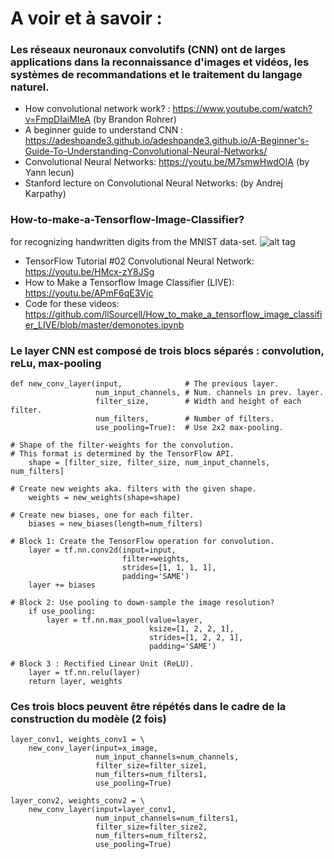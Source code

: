 
# A voir et à savoir : 

### Les réseaux neuronaux convolutifs (CNN) ont de larges applications dans la reconnaissance d'images et vidéos, les systèmes de recommandations et le traitement du langage naturel.
* How convolutional network work? : https://www.youtube.com/watch?v=FmpDIaiMIeA (by Brandon Rohrer)
* A beginner guide to understand CNN : https://adeshpande3.github.io/adeshpande3.github.io/A-Beginner's-Guide-To-Understanding-Convolutional-Neural-Networks/
* Convolutional Neural Networks: https://youtu.be/M7smwHwdOIA (by Yann lecun) 
* Stanford lecture on Convolutional Neural Networks:   (by Andrej Karpathy)

### How-to-make-a-Tensorflow-Image-Classifier? 
for recognizing handwritten digits from the MNIST data-set.
![alt tag](http://parse.ele.tue.nl/cluster/2/CNNArchitecture.jpg)
* TensorFlow Tutorial #02 Convolutional Neural Network: https://youtu.be/HMcx-zY8JSg
* How to Make a Tensorflow Image Classifier (LIVE): https://youtu.be/APmF6qE3Vjc
* Code for these videos: 
https://github.com/llSourcell/How_to_make_a_tensorflow_image_classifier_LIVE/blob/master/demonotes.ipynb


### Le layer CNN est composé de trois blocs séparés : convolution, reLu, max-pooling 
```
def new_conv_layer(input,              # The previous layer.
                   num_input_channels, # Num. channels in prev. layer.
                   filter_size,        # Width and height of each filter.
                   num_filters,        # Number of filters.
                   use_pooling=True):  # Use 2x2 max-pooling.

# Shape of the filter-weights for the convolution.
# This format is determined by the TensorFlow API.
    shape = [filter_size, filter_size, num_input_channels, num_filters]

# Create new weights aka. filters with the given shape.
    weights = new_weights(shape=shape)

# Create new biases, one for each filter.
    biases = new_biases(length=num_filters)

# Block 1: Create the TensorFlow operation for convolution. 
    layer = tf.nn.conv2d(input=input,
                         filter=weights,
                         strides=[1, 1, 1, 1],
                         padding='SAME')
    layer += biases

# Block 2: Use pooling to down-sample the image resolution?
    if use_pooling:
        layer = tf.nn.max_pool(value=layer,
                               ksize=[1, 2, 2, 1],
                               strides=[1, 2, 2, 1],
                               padding='SAME')

# Block 3 : Rectified Linear Unit (ReLU).
    layer = tf.nn.relu(layer)
    return layer, weights
```
### Ces trois blocs peuvent être répétés dans le cadre de la construction du modèle (2 fois)
```
layer_conv1, weights_conv1 = \
    new_conv_layer(input=x_image,
                   num_input_channels=num_channels,
                   filter_size=filter_size1,
                   num_filters=num_filters1,
                   use_pooling=True)

layer_conv2, weights_conv2 = \
    new_conv_layer(input=layer_conv1,
                   num_input_channels=num_filters1,
                   filter_size=filter_size2,
                   num_filters=num_filters2,
                   use_pooling=True)
 ```


